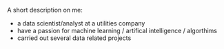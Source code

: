 A short description on me:
- a data scientist/analyst at a utilities company
- have a passion for machine learning / artifical intelligence / algorthims
- carried out several data related projects
